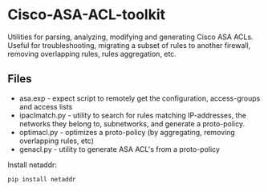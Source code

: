 # Cisco-ASA-ACL-toolkit
Utilities for parsing, analyzing, modifying and generating Cisco ASA ACLs. Useful for troubleshooting, migrating a subset of rules to another firewall, removing overlapping rules, rules aggregation, etc.

## Files

* asa.exp - expect script to remotely get the configuration, access-groups and access lists
* ipaclmatch.py - utility to search for rules matching IP-addresses, the networks they belong to, subnetworks, and generate a proto-policy.
* optimacl.py - optimizes a proto-policy (by aggregating, removing overlapping rules, etc)
* genacl.py - utility to generate ASA ACL's from a proto-policy

Install netaddr:

```sh
pip install netaddr
```


